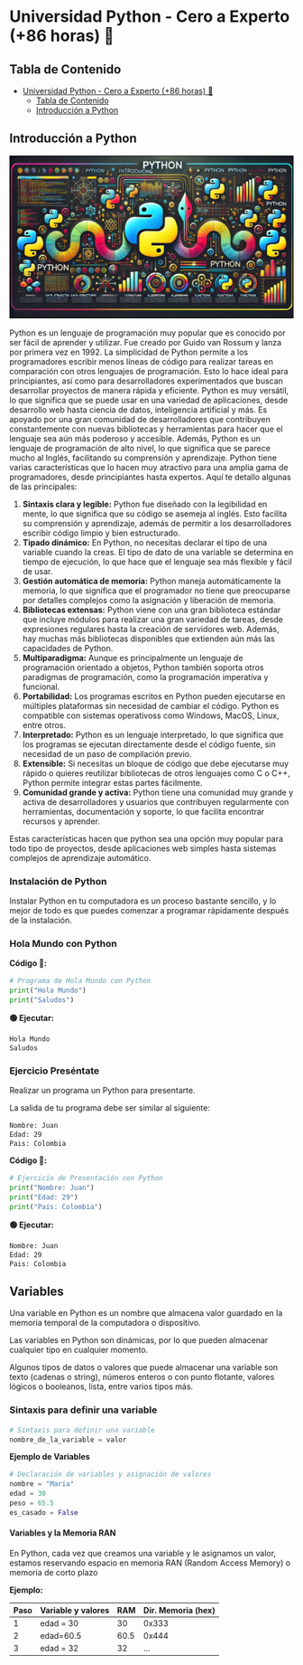 # Universidad Python - Cero a Experto (+86 horas) 🐍

## Tabla de Contenido
<!-- TOC -->
* [Universidad Python - Cero a Experto (+86 horas) 🐍](#universidad-python---cero-a-experto-86-horas-)
  * [Tabla de Contenido](#tabla-de-contenido)
  * [Introducción a Python](#introducción-a-python)
<!-- TOC -->

## Introducción a Python

![img.png](img.png)

Python es un lenguaje de programación muy popular que es conocido por ser fácil de aprender y utilizar. Fue creado por Guido van Rossum y lanza por primera vez en 1992. La simplicidad de Python permite a los programadores escribir menos líneas de código para realizar tareas en comparación con otros lenguajes de programación. Esto lo hace ideal para principiantes, así como para desarrolladores experimentados que buscan desarrollar proyectos de manera rápida y eficiente.
Python es muy versátil, lo que significa que se puede usar en una variedad de aplicaciones, desde desarrollo web hasta ciencia de datos, inteligencia artificial y más. Es apoyado por una gran comunidad de desarrolladores que contribuyen constantemente con nuevas bibliotecas y herramientas para hacer que el lenguaje sea aún más poderoso y accesible. Además, Python es un lenguaje de programación de alto nivel, lo que significa que se parece mucho al Inglés, facilitando su comprensión y aprendizaje.
Python tiene varias características que lo hacen muy atractivo para una amplia gama de programadores, desde principiantes hasta expertos. Aquí te detallo algunas de las principales:
1.  **Sintaxis clara y legible:** Python fue diseñado con la legibilidad en mente, lo que significa que su código se asemeja al inglés. Esto facilita su comprensión y aprendizaje, además de permitir a los desarrolladores escribir código limpio y bien estructurado.
2. **Tipado dinámico:** En Python, no necesitas declarar el tipo de una variable cuando la creas. El tipo de dato de una variable se determina en tiempo de ejecución, lo que hace que el lenguaje sea más flexible y fácil de usar.
3. **Gestión automática de memoria:** Python maneja automáticamente la memoria, lo que significa que el programador no tiene que preocuparse por detalles complejos como la asignación y liberación de memoria.
4. **Bibliotecas extensas:** Python viene con una gran biblioteca estándar que incluye módulos para realizar una gran variedad de tareas, desde expresiones regulares hasta la creación de servidores web. Además, hay muchas más bibliotecas disponibles que extienden aún más las capacidades de Python.
5. **Multiparadigma:** Aunque es principalmente un lenguaje de programación orientado a objetos, Python también soporta otros paradigmas de programación, como la programación imperativa y funcional.
6. **Portabilidad:** Los programas escritos en Python pueden ejecutarse en múltiples plataformas sin necesidad de cambiar el código. Python es compatible con sistemas operativoss como Windows, MacOS, Linux, entre otros.
7. **Interpretado:** Python es un lenguaje interpretado, lo que significa que los programas se ejecutan directamente desde el código fuente, sin necesidad de un paso de compilación previo.
8. **Extensible:** Si necesitas un bloque de código que debe ejecutarse muy rápido o quieres reutilizar bibliotecas de otros lenguajes como C o C++, Python permite integrar estas partes fácilmente.
9. **Comunidad grande y activa:** Python tiene una comunidad muy grande y activa de desarrolladores y usuarios que contribuyen regularmente con herramientas, documentación y soporte, lo que facilita encontrar recursos y aprender.

Estas características hacen que python sea una opción muy popular para todo tipo de proyectos, desde aplicaciones web simples hasta sistemas complejos de aprendizaje automático.

### Instalación de Python

Instalar Python en tu computadora es un proceso bastante sencillo, y lo mejor de todo es que puedes comenzar a programar rápidamente después de la instalación.

### Hola Mundo con Python

**Código 📄:**

```python
# Programa de Hola Mundo con Python
print("Hola Mundo")
print("Saludos")
```

**🟢 Ejecutar:**

```console
Hola Mundo
Saludos
```

### Ejercicio Preséntate

Realizar un programa un Python para presentarte.

La salida de tu programa debe ser similar al siguiente:

````text
Nombre: Juan 
Edad: 29
Pais: Colombia
````

**Código 📄:**

````python
# Ejercicio de Presentación con Python
print("Nombre: Juan")
print("Edad: 29")
print("País: Colombia")
````

**🟢 Ejecutar:**

```console
Nombre: Juan 
Edad: 29
Pais: Colombia
```

## Variables

Una variable en Python es un nombre que almacena valor guardado en la memoria temporal de la computadora o dispositivo.

Las variables en Python son dinámicas, por lo que pueden almacenar cualquier tipo en cualquier momento.

Algunos tipos de datos o valores que puede almacenar una variable son texto (cadenas o string), números enteros o con punto flotante, valores lógicos o booleanos, lista, entre varios tipos más.

### Sintaxis para definir una variable

```python
# Sintaxis para definir una variable
nombre_de_la_variable = valor
```

**Ejemplo de Variables**

```python
# Declaración de variables y asignación de valores
nombre = "María"
edad = 30
peso = 65.5
es_casado = False
```

#### Variables y la Memoria RAN

En Python, cada vez que creamos una variable y le asignamos un valor, estamos reservando espacio en memoria RAN (Random Access Memory) o memoria de corto plazo

**Ejemplo:**

| Paso | Variable y valores | RAM  | Dir. Memoria (hex) |
|------|--------------------|------|--------------------|
| 1    | edad = 30          | 30   | 0x333              |
| 2    | edad=60.5          | 60.5 | 0x444              |
| 3    | edad = 32          | 32   | ...                |

